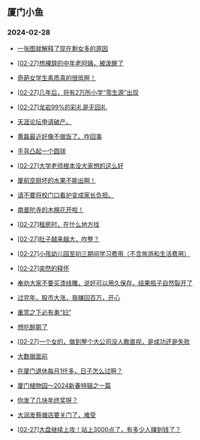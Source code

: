 ## 厦门小鱼 
### 2024-02-28

+ [一张图就解释了现在剩女多的原因](http://bbs.xmfish.com/read-htm-tid-18152099.html)

+ [[02-27]想裸辞的中年老阿姨，被泼醒了](http://bbs.xmfish.com/read-htm-tid-18152210.html)

+ [奇葩女学生素质真的很低啊！](http://bbs.xmfish.com/read-htm-tid-18152091.html)

+ [[02-27]几年后，将有2万所小学“零生源”出现](http://bbs.xmfish.com/read-htm-tid-18152249.html)

+ [[02-27]龙岩99%的彩礼是无回礼](http://bbs.xmfish.com/read-htm-tid-18152118.html)

+ [天涯论坛申请破产。](http://bbs.xmfish.com/read-htm-tid-18152277.html)

+ [黄磊最近好像不做饭了。咋回事](http://bbs.xmfish.com/read-htm-tid-18152122.html)

+ [手背凸起一个圆球](http://bbs.xmfish.com/read-htm-tid-18152108.html)

+ [[02-27]大学老师根本没大家想的这么好](http://bbs.xmfish.com/read-htm-tid-18152384.html)

+ [厦航空厨坏的水果不能出啊！](http://bbs.xmfish.com/read-htm-tid-18152362.html)

+ [请不要将校门口看护变成家长负担。](http://bbs.xmfish.com/read-htm-tid-18152387.html)

+ [南普陀寺的木棉花开啦！](http://bbs.xmfish.com/read-htm-tid-18152292.html)

+ [[02-27]租房时，在什么地方找](http://bbs.xmfish.com/read-htm-tid-18152315.html)

+ [[02-27]肚子越来越大，咋整？](http://bbs.xmfish.com/read-htm-tid-18152515.html)

+ [[02-27]小孩幼儿园至初三期间学习费用（不含旅游和生活费用）](http://bbs.xmfish.com/read-htm-tid-18152467.html)

+ [[02-27]突然的释怀](http://bbs.xmfish.com/read-htm-tid-18152226.html)

+ [奉劝大家不要买漆线雕，说好可以用久保存，结果瓶子自然裂开了](http://bbs.xmfish.com/read-htm-tid-18152440.html)

+ [过完年，股市大涨，我赚回百万，开心](http://bbs.xmfish.com/read-htm-tid-18152443.html)

+ [重赏之下必有勇“妇”](http://bbs.xmfish.com/read-htm-tid-18152458.html)

+ [想吃醉鹅了](http://bbs.xmfish.com/read-htm-tid-18152336.html)

+ [[02-27]一个女的，做到整个大公司没人敢直视，是成功还是失败](http://bbs.xmfish.com/read-htm-tid-18152415.html)

+ [大数据面前](http://bbs.xmfish.com/read-htm-tid-18152370.html)

+ [在厦门退休每月1仟多，日子怎么过啊？](http://bbs.xmfish.com/read-htm-tid-18152381.html)

+ [厦门植物园～2024新春特辑之一篇](http://bbs.xmfish.com/read-htm-tid-18152430.html)

+ [你发了几块年终奖呀？](http://bbs.xmfish.com/read-htm-tid-18152514.html)

+ [大润发蔡塘店要关门了，难受](http://bbs.xmfish.com/read-htm-tid-18152595.html)

+ [[02-27]大盘继续上攻！站上3000点了，有多少人赚到钱了？](http://bbs.xmfish.com/read-htm-tid-18152424.html)

